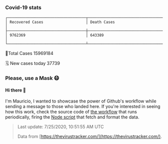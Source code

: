 
### Covid-19 stats

```
┌───────────────────────────────────┬───────────────────────────────────┐
│ Recovered Cases                   │ Death Cases                       │
├───────────────────────────────────┼───────────────────────────────────┤
│ 9762369                           │ 643389                            │
└───────────────────────────────────┴───────────────────────────────────┘
```

🦠Total Cases 15969184

🗓 New cases today 37739

### Please, use a Mask 😷

#### Hi there 👋
I'm Mauricio, I wanted to showcase the power of Github's workflow while sending a message to those who landed here.
If you're interested in seeing how this work, check the source code of [the workflow](https://github.com/mdottavio/mdottavio/blob/master/.github/workflows/updateReadme.yml) that runs periodically, firing
the [Node script](https://github.com/mdottavio/mdottavio/tree/covidstats) that fetch and format the data.

> Last update: 7/25/2020, 10:51:55 AM UTC
>
> Data from [https://thevirustracker.com/](https://thevirustracker.com/).
